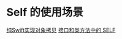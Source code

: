 # Self 的使用场景

[纯Swift实现对象拷贝](https://www.jianshu.com/p/a8722a25fc20)
[接口和类方法中的 SELF](https://swifter.tips/use-self/)